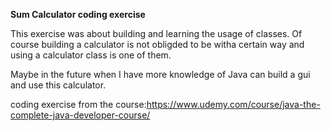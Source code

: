 **Sum Calculator coding exercise**

This exercise was about building and learning the usage of classes. 
Of course building a calculator is not obligded to be witha certain way and using a calculator class is one of them.

Maybe in the future when I have more knowledge of Java can build a gui and use this calculator.

coding exercise from the course:https://www.udemy.com/course/java-the-complete-java-developer-course/